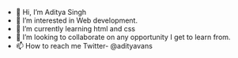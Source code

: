 - 👋 Hi, I’m Aditya Singh
- 👀 I’m interested in Web development.
- 🌱 I’m currently learning html and css
- 💞️ I’m looking to collaborate on any opportunity I get to learn from.
- 📫 How to reach me Twitter- @adityavans

<!---
imaditya010/imaditya010 is a ✨ special ✨ repository because its `README.md` (this file) appears on your GitHub profile.
You can click the Preview link to take a look at your changes.
--->
